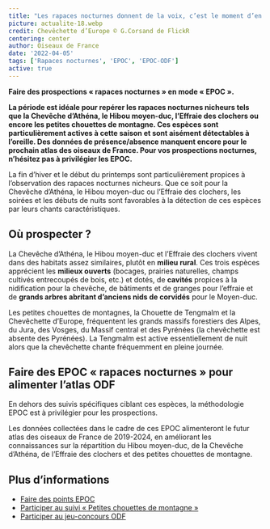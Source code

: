```yaml
---
title: "Les rapaces nocturnes donnent de la voix, c’est le moment d’en profiter !"
picture: actualite-18.webp
credit: Chevêchette d’Europe © G.Corsand de FlickR
centering: center
author: Oiseaux de France
date: '2022-04-05'
tags: ['Rapaces nocturnes', 'EPOC', 'EPOC-ODF']
active: true
---
```


**Faire des prospections «&nbsp;rapaces nocturnes&nbsp;» en mode «&nbsp;EPOC&nbsp;».**

**La période est idéale pour repérer les rapaces nocturnes nicheurs tels que la Chevêche d’Athéna, le Hibou moyen-duc, l’Effraie des clochers ou encore les petites chouettes de montagne. Ces espèces sont particulièrement actives à cette saison et sont aisément détectables à l’oreille. Des données de présence/absence manquent encore pour le prochain atlas des oiseaux de France. Pour vos prospections nocturnes, n’hésitez pas à privilégier les EPOC.**

La fin d’hiver et le début du printemps sont particulièrement propices à l’observation des rapaces nocturnes nicheurs. Que ce soit pour la Chevêche d’Athéna, le Hibou moyen-duc ou l’Effraie des clochers, les soirées et les débuts de nuits sont favorables à la détection de ces espèces par leurs chants caractéristiques.

## Où prospecter&nbsp;?

La Chevêche d’Athéna, le Hibou moyen-duc et l’Effraie des clochers vivent dans des habitats assez similaires, plutôt en **milieu rural**. Ces trois espèces apprécient les **milieux ouverts** (bocages, prairies naturelles, champs cultivés entrecoupés de bois, etc.) et dotés, de **cavités** propices à la nidification pour la chevêche, de bâtiments et de granges pour l’effraie et de **grands arbres abritant d’anciens nids de corvidés** pour le Moyen-duc.

Les petites chouettes de montagnes, la Chouette de Tengmalm et la Chevêchette d’Europe, fréquentent les grands massifs forestiers des Alpes, du Jura, des Vosges, du Massif central et des Pyrénées (la chevêchette est absente des Pyrénées). La Tengmalm est active essentiellement de nuit alors que la chevêchette chante fréquemment en pleine journée.

## Faire des EPOC «&nbsp;rapaces nocturnes&nbsp;» pour alimenter l’atlas ODF

En dehors des suivis spécifiques ciblant ces espèces, la méthodologie EPOC est à privilégier pour les prospections.

Les données collectées dans le cadre de ces EPOC alimenteront le futur atlas des oiseaux de France de 2019-2024, en améliorant les connaissances sur la répartition du Hibou moyen-duc, de la Chevêche d’Athéna, de l’Effraie des clochers et des petites chouettes de montagne.

## Plus d’informations

* [Faire des points EPOC](/get-involved/epoc)
* [Participer au suivi « Petites chouettes de montagne »](http://rapaces.lpo.fr/chevechette-tengmalm/suivi-et-conservation)
* [Participer au jeu-concours ODF](https://www.cocheurs.fr/reglement/odf-list.php)
